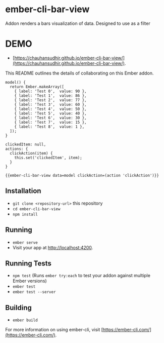 # ember-cli-bar-view

Addon renders a bars visualization of data. Designed to use as a filter

# DEMO
- [https://chauhansudhir.github.io/ember-cli-bar-view/](https://chauhansudhir.github.io/ember-cli-bar-view/).

This README outlines the details of collaborating on this Ember addon.

```
model() {
  return Ember.makeArray([
    { label: 'Test 0',  value: 90 },
    { label: 'Test 1',  value: 86 },
    { label: 'Test 2',  value: 77 },
    { label: 'Test 3',  value: 60 },
    { label: 'Test 4',  value: 50 },
    { label: 'Test 5',  value: 40 },
    { label: 'Test 6',  value: 30 },
    { label: 'Test 7',  value: 15 },
    { label: 'Test 8',  value: 1 },
  ]);
}

clickedItem: null,
actions: {
  clickAction(item) {
    this.set('clickedItem', item);
  }
}

{{ember-cli-bar-view data=model clickAction=(action 'clickAction')}}

```
## Installation

* `git clone <repository-url>` this repository
* `cd ember-cli-bar-view`
* `npm install`

## Running

* `ember serve`
* Visit your app at [http://localhost:4200](http://localhost:4200).

## Running Tests

* `npm test` (Runs `ember try:each` to test your addon against multiple Ember versions)
* `ember test`
* `ember test --server`

## Building

* `ember build`

For more information on using ember-cli, visit [https://ember-cli.com/](https://ember-cli.com/).

